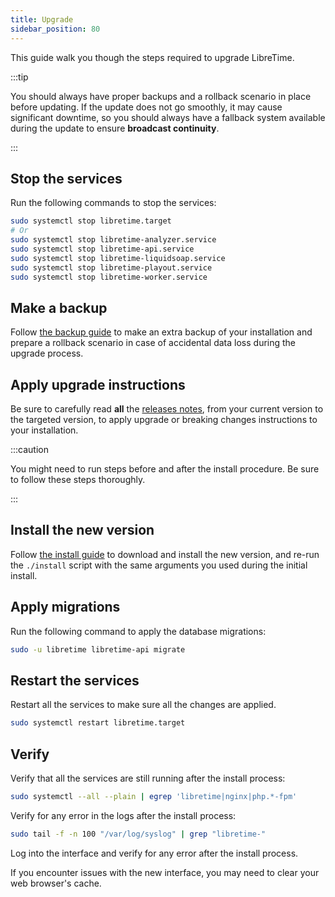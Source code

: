 ```yaml
---
title: Upgrade
sidebar_position: 80
---
```


This guide walk you though the steps required to upgrade LibreTime.

:::tip

You should always have proper backups and a rollback scenario in place before updating. If the update does not go smoothly, it may cause significant downtime, so you should always have a fallback system available during the update to ensure **broadcast continuity**.

:::

## Stop the services

Run the following commands to stop the services:

```bash
sudo systemctl stop libretime.target
# Or
sudo systemctl stop libretime-analyzer.service
sudo systemctl stop libretime-api.service
sudo systemctl stop libretime-liquidsoap.service
sudo systemctl stop libretime-playout.service
sudo systemctl stop libretime-worker.service
```

## Make a backup

Follow [the backup guide](../backup.md) to make an extra backup of your installation and prepare a rollback scenario in case of accidental data loss during the upgrade process.

## Apply upgrade instructions

Be sure to carefully read **all** the [releases notes](../../releases/README.md), from your current version to the targeted version, to apply upgrade or breaking changes instructions to your installation.

:::caution

You might need to run steps before and after the install procedure. Be sure to follow these steps thoroughly.

:::

## Install the new version

Follow [the install guide](./install.md#download) to download and install the new version, and re-run the `./install` script with the same arguments you used during the initial install.

## Apply migrations

Run the following command to apply the database migrations:

```bash
sudo -u libretime libretime-api migrate
```

## Restart the services

Restart all the services to make sure all the changes are applied.

```bash
sudo systemctl restart libretime.target
```

## Verify

Verify that all the services are still running after the install process:

```bash
sudo systemctl --all --plain | egrep 'libretime|nginx|php.*-fpm'
```

Verify for any error in the logs after the install process:

```bash
sudo tail -f -n 100 "/var/log/syslog" | grep "libretime-"
```

Log into the interface and verify for any error after the install process.

If you encounter issues with the new interface, you may need to clear your web browser's cache.
